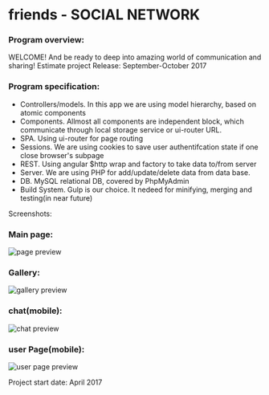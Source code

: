 # friends - SOCIAL NETWORK

### Program overview:
WELCOME! And be ready to deep into amazing world of communication and sharing!
Estimate project Release: September-October 2017

### Program specification:
- Controllers/models. In this app we are using model hierarchy, based on atomic components
- Components. Allmost all components are independent block, which communicate through local storage service or ui-router URL.
- SPA. Using ui-router for page routing
- Sessions. We are using cookies to save user authentifcation state if one close browser's subpage
- REST. Using angular $http wrap and factory to take data to/from server
- Server. We are using PHP for add/update/delete data from data base.
- DB. MySQL relational DB, covered by PhpMyAdmin
- Build System. Gulp is our choice. It nedeed for minifying, merging and testing(in near future)  

Screenshots:
### Main page:
<img src="src/img/mainPage.JPG" alt="page preview">

### Gallery:
<img src="src/img/gallery.JPG" alt="gallery preview">

### chat(mobile):
<img src="src/img/chat.JPG" alt="chat preview">

### user Page(mobile):
<img src="src/img/userPage.JPG" alt="user page preview">

Project start date: April 2017


